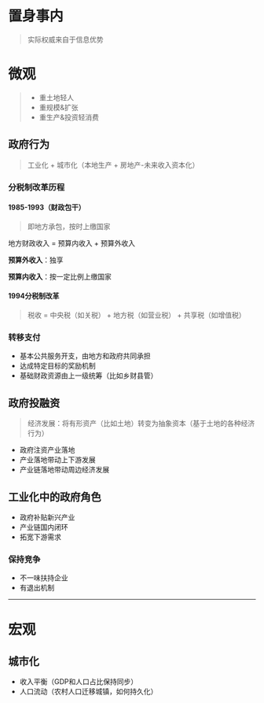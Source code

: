 # 置身事内

> 实际权威来自于信息优势

# 微观

> - 重土地轻人
> - 重规模&扩张
> - 重生产&投资轻消费

## 政府行为

> 工业化 + 城市化（本地生产 + 房地产-未来收入资本化）



### 分税制改革历程

#### 1985-1993（财政包干）

> 即地方承包，按时上缴国家

地方财政收入 = 预算内收入 + 预算外收入

**预算外收入**：独享

**预算内收入**：按一定比例上缴国家



#### 1994分税制改革

> 税收 = 中央税（如关税） + 地方税（如营业税）  + 共享税（如增值税）



### 转移支付

- 基本公共服务开支，由地方和政府共同承担
- 达成特定目标的奖励机制
- 基础财政资源由上一级统筹（比如乡财县管）

## 政府投融资

> 经济发展：将有形资产（比如土地）转变为抽象资本（基于土地的各种经济行为）

- 政府注资产业落地
- 产业落地带动上下游发展
- 产业链落地带动周边经济发展

## 工业化中的政府角色

- 政府补贴新兴产业
- 产业链国内闭环
- 拓宽下游需求



### 保持竞争

- 不一味扶持企业
- 有退出机制

---

# 宏观



## 城市化

- 收入平衡（GDP和人口占比保持同步）
- 人口流动（农村人口迁移城镇，如何持久化）